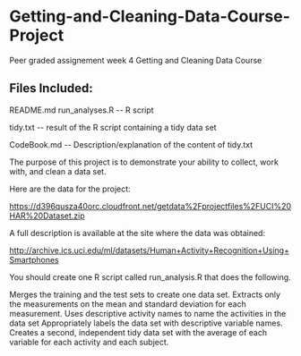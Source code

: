 # Getting-and-Cleaning-Data-Course-Project
Peer graded assignement week 4 Getting and Cleaning Data Course

## Files Included:

README.md
run_analyses.R -- R script

tidy.txt -- result of the R script containing a tidy data set

CodeBook.md -- Description/explanation of the content of tidy.txt


The purpose of this project is to demonstrate your ability to collect, work with, and clean a data set.

Here are the data for the project:

https://d396qusza40orc.cloudfront.net/getdata%2Fprojectfiles%2FUCI%20HAR%20Dataset.zip

A full description is available at the site where the data was obtained:

http://archive.ics.uci.edu/ml/datasets/Human+Activity+Recognition+Using+Smartphones

You should create one R script called run_analysis.R that does the following.

Merges the training and the test sets to create one data set.
Extracts only the measurements on the mean and standard deviation for each measurement.
Uses descriptive activity names to name the activities in the data set
Appropriately labels the data set with descriptive variable names.
Creates a second, independent tidy data set with the average of each variable for each activity and each subject.
